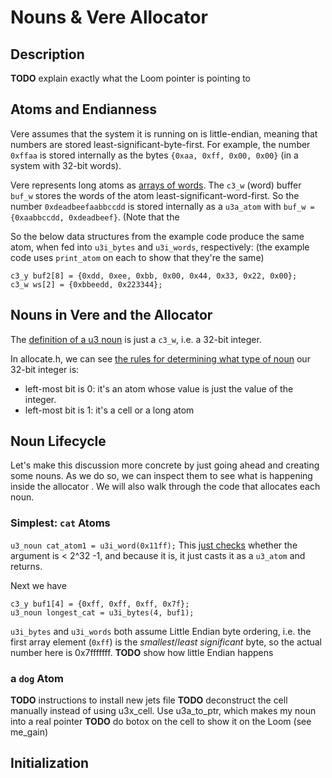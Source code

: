 # Nouns & Vere Allocator

## Description
**TODO** explain exactly what the Loom pointer is pointing to

## Atoms and Endianness
Vere assumes that the system it is running on is little-endian, meaning that numbers are stored least-significant-byte-first. For example, the number `0xffaa` is stored internally as the bytes `{0xaa, 0xff, 0x00, 0x00}` (in a system with 32-bit words).

Vere represents long atoms as [arrays of words](https://github.com/urbit/urbit/blob/3fc5db758b5b27e574da4d1254768d480998ce63/pkg/urbit/include/noun/allocate.h#L53). The `c3_w` (word) buffer `buf_w` stores the words of the atom least-significant-word-first. So the number `0xdeadbeefaabbccdd` is stored internally as a `u3a_atom` with `buf_w = {0xaabbccdd, 0xdeadbeef}`. (Note that the 
 
So the below data structures from the example code produce the same atom, when fed into `u3i_bytes` and `u3i_words`, respectively:
(the example code uses `print_atom` on each to show that they're the same)
```
c3_y buf2[8] = {0xdd, 0xee, 0xbb, 0x00, 0x44, 0x33, 0x22, 0x00};
c3_w ws[2] = {0xbbeedd, 0x223344};
```

## Nouns in Vere and the Allocator
The [definition of a u3 noun](https://github.com/urbit/urbit/blob/3fc5db758b5b27e574da4d1254768d480998ce63/pkg/urbit/include/noun/aliases.h#L35) is just a `c3_w`, i.e. a 32-bit integer.

In allocate.h, we can see [the rules for determining what type of noun](https://github.com/urbit/urbit/blob/3fc5db758b5b27e574da4d1254768d480998ce63/pkg/urbit/include/noun/allocate.h#L199) our 32-bit integer is:
* left-most bit is 0: it's an atom whose value is just the value of the integer.
* left-most bit is 1: it's a cell or a long atom

## Noun Lifecycle
Let's make this discussion more concrete by just going ahead and creating some nouns. As we do so, we can inspect them to see what is happening inside the allocator . We will also walk through the code that allocates each noun.

### Simplest: `cat` Atoms
`u3_noun cat_atom1 = u3i_word(0x11ff);`
This [just checks](https://github.com/urbit/urbit/blob/3fc5db758b5b27e574da4d1254768d480998ce63/pkg/urbit/noun/imprison.c#L292) whether the argument is < 2^32 -1, and because it is, it just casts it as a `u3_atom` and returns.

Next we have 
```
c3_y buf1[4] = {0xff, 0xff, 0xff, 0x7f};
u3_noun longest_cat = u3i_bytes(4, buf1);
```
`u3i_bytes` and `u3i_words` both assume Little Endian byte ordering, i.e. the first array element (`0xff`) is the *smallest*/*least significant* byte, so the actual number here is 0x7fffffff.  **TODO** show how little Endian happens

### a `dog` Atom


**TODO** instructions to install new jets file
**TODO** deconstruct the cell manually instead of using u3x_cell. Use u3a_to_ptr, which makes my noun into a real pointer
**TODO** do botox on the cell to show it on the Loom (see me_gain)

## Initialization
